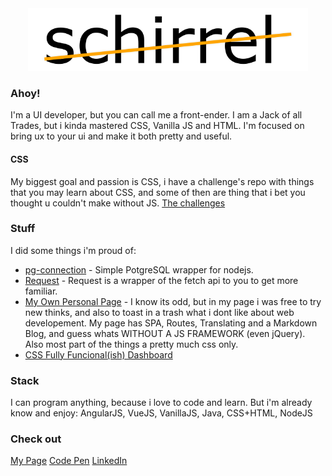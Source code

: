 <div align="center">
	<a href="https://github.com/schirrel/schirrel/blame/master/header.svg">
		<img src="https://raw.githubusercontent.com/schirrel/schirrel/master/header.svg" height="100" style="margin:auto">
	</a>
	<br>
</div>

### Ahoy!
I'm a UI developer, but you can call me a front-ender. I am a Jack of all Trades, but i kinda mastered CSS, Vanilla JS and HTML. I'm focused on bring ux to your ui and make it both pretty and useful.

#### CSS
My biggest goal and passion is CSS, i have a challenge's repo with things that you may learn about CSS, and some of then are thing that i bet you thought u couldn't make without JS.
[The challenges](https://github.com/schirrel/css-challenges)

### Stuff
I did some things i'm proud of:
- [pg-connection](https://github.com/schirrel/pg-connection) - Simple PotgreSQL wrapper for nodejs.
- [Request](https://github.com/schirrel/request) - Request is a wrapper of the fetch api to you to get more familiar.
- [My Own Personal Page](https://github.com/schirrel/schirrel.github.io) - I know its odd, but in my page i was free to try new thinks, and also to toast in a trash what i dont like about web developement. My page has SPA, Routes, Translating and a Markdown Blog, and guess whats WITHOUT A JS FRAMEWORK (even jQuery). Also most part of the things a pretty much css only.
- [CSS Fully Funcional(ish) Dashboard](https://github.com/schirrel/css-admin-template)

### Stack
I can program anything, because i love to code and learn. But i'm already know and enjoy: AngularJS, VueJS, VanillaJS, Java, CSS+HTML, NodeJS

### Check out
[My Page](schirrel.dev/)
[Code Pen](https://codepen.io/schirrel)
[LinkedIn](https://www.linkedin.com/in/alanschio/)

